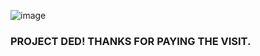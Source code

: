![image](https://user-images.githubusercontent.com/12796123/138224451-2d804c85-fbad-4d83-8387-33354405bbf8.png)


### PROJECT DED! THANKS FOR PAYING THE VISIT.
